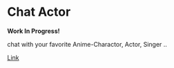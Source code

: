 # Chat Actor

**Work In Progress!**

chat with your favorite Anime-Charactor, Actor, Singer ..

[Link](https://chatactor.streamlit.app/)
